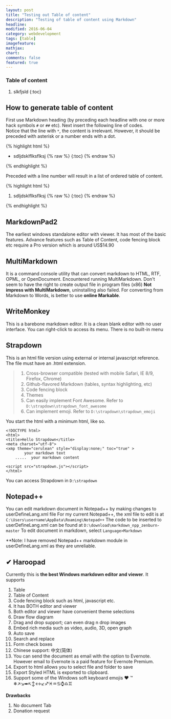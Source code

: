 ```yaml
---
layout: post
title: "Testing out Table of content"
description: "Testing of table of content using Markdown"
headline: 
modified: 2016-06-04
category: webdevelopment
tags: [table]
imagefeature: 
mathjax: 
chart: 
comments: false
featured: true
---
```



<h3 >Table of content</h3>


1. slkfjsld
{:toc}
 
 
## How to generate table of content

First use Markdown heading (by preceding each headline with one or more hack symbols `#` or `##` etc).
Next insert the following line of codes.  
Notice that the line with `*`, the content is irrelevant. However, it should be preceded with asterisk or a number ends with a dot.

  
{% highlight html %}
  * sdljdsklflksflksj
    {% raw %} {:toc}   {% endraw %}
	    
{% endhighlight %}
 
Preceded with a line number will result in a list of ordered table of content.

{% highlight html %}
  1. sdljdsklflksflksj
    {% raw %} {:toc}   {% endraw %}
	
{% endhighlight %}


## MarkdownPad2
The earliest windows standalone editor with viewer.
It has most of the basic features. 
Advance features such as Table of Content, code fencing block etc require a Pro version which is around US$14.90


## MultiMarkdown
It is a command console utility that can convert markdown to HTML, RTF,  OPML, or OpenDocument.
Encountered running MultiMarkdown. 
Don't seem to have the right to create output file in program files (x86)
**Not impress with MultiMarkdown**, uninstalling also failed.
For converting from Markdown to Words, is better to use **online Markable**.


## WriteMonkey
This is a barebone markdown editor.  It is a clean blank editor with no user interface.  You can right-click to access its menu.
There is no built-in menu


## Strapdown
This is an html file version using external or internal javascript reference.
The file must have an .html extension.

> 1. Cross-browser compatible (tested with mobile Safari, IE 8/9,  Firefox, Chrome)
> 2. Github-flavored Markdown (tables, syntax highlighting, etc)
> 3. Code fencing block
> 4. Themes
> 5. Can easily implement Font Awesome. Refer to `D:\strapdown\strapdown_font_awesome`
> 6. Can implement emoji. Refer to `D:\strapdown\strapdown_emoji`
> 


You start the html with a minimum html, like so.

~~~
<!DOCTYPE html>
<html>
<title>Hello Strapdown</title>
<meta charset="utf-8">
<xmp theme="cerulean" style="display:none;" toc="true" >
	    your markdown text
	.....  your markdown content

<script src="strapdown.js"></script>
</html>
~~~

You can access Strapdown in `D:\strapdown`


## Notepad++
You can edit markdown document in Notepad++ by making changes to userDefineLang.xml file
For my current Notepad++, the xml file to edit is at `C:\Users\username\AppData\Roaming\Notepad++` 
The code to be inserted to userDefineLang.xml can be found at `D:\download\markdown_npp_zenburn-master`
To edit document in markdown, select `Language>Markdown`


**Note: I have removed Notepad++ markdown module in userDefineLang.xml as they are unreliable.

## ✔ Haroopad
Currently this is **the best Windows markdown editor and viewer**.
It supports

1.  Table
2.  Table of Content
3.  Code fencing block such as html, javascript etc.
4.  It has BOTH editor and viewer
5.  Both editor and viewer have convenient theme selections
6.  Draw flow diagram
7.  Drag and drop support; can even drag n drop images
8.  Embed rich media such as video, audio, 3D, open graph
9.  Auto save
10.  Search and replace
11.  Form check boxes
12.  Chinese support: 中文(简体)
13.  You can send the document as email with the option to Evernote. However email to Evernote is a paid feature for Evernote Premium.
14.  Export to html allows you to select file and folder to save
15.  Export Styled HTML is exported to clipboard.
16.  Support some of the Windows soft keyboard emojis ❤ ™ ❄↗↘➡↖↕↔↙♐♓♒♋⌚♎♊

  

**Drawbacks**

1.  No document Tab
2.  Donation request 